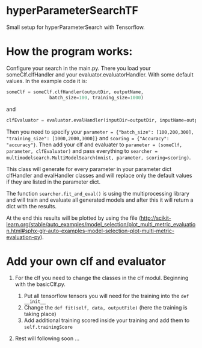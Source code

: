 # hyperParameterSearchTF
Small setup for hyperParameterSearch with Tensorflow.

# How the program works:

Configure your search in the main.py. There you load your someClf.clfHandler and your
 evaluator.evaluatorHandler. With some default values. In the example code it is:

```Python
someClf = someClf.clfHandler(outputDir, outputName, 
                batch_size=100, training_size=1000)
```

and

```Python
clfEvaluator = evaluator.evalHandler(inputDir=outputDir, inputName=outputName)
```

Then you need to specify your ```parameter = {"batch_size": [100,200,300], 
"training_size": [1000,2000,3000]}``` and ```scoring = {"Accuracy": "accuracy"}```. Then add your
clf and evaluater to ```parameter = (someClf, parameter, clfEvaluator)``` and pass everything to
```searcher = multimodelsearch.MultiModelSearch(mnist, parameter, scoring=scoring)```.

This class will generate for every parameter in your parameter dict clfHandler and evalHandler classes
and will replace only the default values if they are listed in the parameter dict.

The function ```searcher.fit_and_eval()``` is using the multiprocessing library and will train and
 evaluate all generated models and after this it will return a dict with the results.

At the end this results will be plotted by using the file 
(http://scikit-learn.org/stable/auto_examples/model_selection/plot_multi_metric_evaluation.html#sphx-glr-auto-examples-model-selection-plot-multi-metric-evaluation-py).

# Add your own clf and evaluator

1. For the clf you need to change the classes in the clf modul. Beginning with the basicClf.py. 
    1. Put all tensorflow tensors you will need for the training into the ```def __init__``` 
    2. Change the ```def fit(self, data, outputFile)``` (here the training is taking place)
    3. Add additional training scored inside your training and add them to ```self.trainingScore```

2.  Rest will following soon ... 


